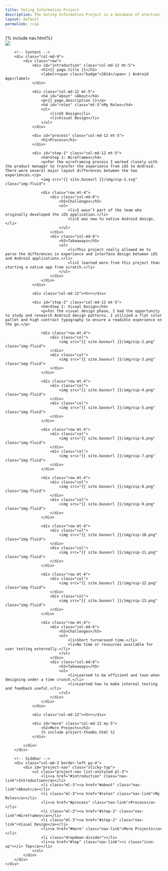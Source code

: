 ```yaml
---
title: Voting Information Project
description: The Voting Information Project is a database of election information made accessible to citizens via mobile device. The application provides an intuitive interface for users to find data about upcoming elections, such as where to vote, directions to polling location, issues on the ballot, and even candidates’ contact information.
layout: default
permalink: /vip
---
```


<div id="top" class="row border-bottom">
	{% include nav.html%}
	<div class="container px-0">
		<div class="row">
			<div class="col-md-12">
				<img src="{{ site.baseurl }}/img/vip-hero.png" class="img-fluid">
			</div>
		</div>
	</div>
</div>

<div id="project-vip" class="container">
	<div class="row">
		
		<!-- Content -->
		<div class="col-md-9">
			<div class="row">
				<div id="introduction" class="col-md-12 mt-5">
					<h1>{{ page.title }}</h1>
					<label><span class="badge">2014</span> | Android App</label>
				</div>

				<div class="col-md-12 mt-5">
					<h4 id="about" >About</h4>
					<p>{{ page.description }}</p>
					<h4 id="roles" class="mt-5">My Roles</h4>
					<ul>
						<li>UX Design</li>
						<li>Visual Design</li>
					</ul>
				</div>

				<div id="process" class="col-md-12 mt-5">
					<h1>Process</h1>
				</div>

				<div id="step-1" class="col-md-12 mt-5">
					<h4>Step 1: Wireframes</h4>
					<p>For the wireframing process I worked closely with the product manager to transfer the experience from iOS to Android. There were several major layout differences between the two experiences.</p>
					<img src="{{ site.baseurl }}/img/vip-1.svg" class="img-fluid">

					<div class="row mt-4">
						<div class="col-md-6">
							<h5>Challenges</h5>
							<ul>
								<li>I wasn’t part of the team who originally developed the iOS application.</li>
								<li>I was new to native Android design.</li>
							</ul>
						</div>
						<div class="col-md-6">
							<h5>Takeaways</h5>
							<ul>
								<li>This project really allowed me to parse the differences in experience and interface design between iOS and Android applications.</li>
								<li>I learned more from this project than starting a native app from scratch.</li>
							</ul>
						</div>
					</div>
				</div>

				<div class="col-md-12"><hr></div>

				<div id="step-2" class="col-md-12 mt-5">
					<h4>Step 2: Visual Design</h4>
					<p>For the visual design phase, I had the opportunity to study and research Android design patterns. I utilized a flat color pallet and high contrast typography to ensure a readible experience on the go.</p>

					<div class="row mt-4">
						<div class="col">
							<img src="{{ site.baseurl }}/img/vip-2.png" class="img-fluid">
						</div>
						<div class="col">
							<img src="{{ site.baseurl }}/img/vip-3.png" class="img-fluid">
						</div>
					</div>

					<div class="row mt-4">
						<div class="col">
							<img src="{{ site.baseurl }}/img/vip-4.png" class="img-fluid">
						</div>
						<div class="col">
							<img src="{{ site.baseurl }}/img/vip-5.png" class="img-fluid">
						</div>
					</div>

					<div class="row mt-4">
						<div class="col">
							<img src="{{ site.baseurl }}/img/vip-6.png" class="img-fluid">
						</div>
						<div class="col">
							<img src="{{ site.baseurl }}/img/vip-7.png" class="img-fluid">
						</div>
					</div>

					<div class="row mt-4">
						<div class="col">
							<img src="{{ site.baseurl }}/img/vip-8.png" class="img-fluid">
						</div>
						<div class="col">
							<img src="{{ site.baseurl }}/img/vip-9.png" class="img-fluid">
						</div>
					</div>

					<div class="row mt-4">
						<div class="col">
							<img src="{{ site.baseurl }}/img/vip-10.png" class="img-fluid">
						</div>
						<div class="col">
							<img src="{{ site.baseurl }}/img/vip-11.png" class="img-fluid">
						</div>
					</div>
						
					<div class="row mt-4">
						<div class="col">
							<img src="{{ site.baseurl }}/img/vip-12.png" class="img-fluid">
						</div>
						<div class="col">
							<img src="{{ site.baseurl }}/img/vip-13.png" class="img-fluid">
						</div>
					</div>

					<div class="row mt-4">
						<div class="col-md-6">
							<h5>Challenges</h5>
							<ul>
								<li>Short turnaround time.</li>
								<li>No time or resources available for user testing externally.</li>
							</ul>
						</div>
						<div class="col-md-6">
							<h5>Takeaways</h5>
							<ul>
								<li>Learned to be efficient and lean when designing under a time crunch.</li>
								<li>Learned how to make internal testing and feedback useful.</li>
							</ul>
						</div>
					</div>
				</div>

				<div class="col-md-12"><hr></div>

				<div id="more" class="col-md-12 my-5">
					<h2>More Projects</h2>
					{% include project-thumbs.html %}
				</div>

			</div>
		</div>
		
		<!-- Sidebar -->
		<div class="col-md-3 border-left py-4">
			<div id="project-nav" class="sticky-top">
				<ul class="project-nav list-unstyled pl-3">
					<li><a href="#introduction" class="nav-link">Introduction</a></li>
					<li class="ml-3"><a href="#about" class="nav-link">About</a></li>
					<li class="ml-3"><a href="#roles" class="nav-link">My Roles</a></li>
					<li><a href="#process" class="nav-link">Process</a></li>
					<li class="ml-3"><a href="#step-1" class="nav-link">Wireframes</a></li>
					<li class="ml-3"><a href="#step-2" class="nav-link">Visual Design</a></li>
					<li><a href="#more" class="nav-link">More Projects</a></li>
					<li class="dropdown-divider"></li>
					<li><a href="#top" class="nav-link"><i class="icon-up"></i> Top</a></li>
				</ul>
			</div>
		</div>
	</div>
</div>